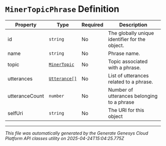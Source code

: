 # `MinerTopicPhrase` Definition

| Property | Type | Required | Description |
|----------|------|----------|-------------|
| id | `string` | No | The globally unique identifier for the object. |
| name | `string` | No | Phrase name. |
| topic | [`MinerTopic`](minertopic-definition.md) | No | Topic associated with a phrase. |
| utterances | [`Utterance[]`](utterance-definition.md) | No | List of utterances related to a phrase. |
| utteranceCount | `number` | No | Number of utterances belonging to a phrase |
| selfUri | `string` | No | The URI for this object |

---

*This file was automatically generated by the Generate Genesys Cloud Platform API classes utility on 2025-04-24T15:04:25.775Z*